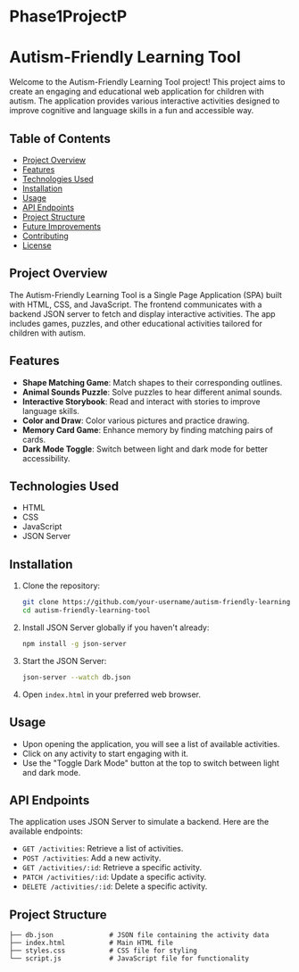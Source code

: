 # Phase1ProjectP
# Autism-Friendly Learning Tool

Welcome to the Autism-Friendly Learning Tool project! This project aims to create an engaging and educational web application for children with autism. The application provides various interactive activities designed to improve cognitive and language skills in a fun and accessible way.

## Table of Contents

- [Project Overview](#project-overview)
- [Features](#features)
- [Technologies Used](#technologies-used)
- [Installation](#installation)
- [Usage](#usage)
- [API Endpoints](#api-endpoints)
- [Project Structure](#project-structure)
- [Future Improvements](#future-improvements)
- [Contributing](#contributing)
- [License](#license)

## Project Overview

The Autism-Friendly Learning Tool is a Single Page Application (SPA) built with HTML, CSS, and JavaScript. The frontend communicates with a backend JSON server to fetch and display interactive activities. The app includes games, puzzles, and other educational activities tailored for children with autism.

## Features

- **Shape Matching Game**: Match shapes to their corresponding outlines.
- **Animal Sounds Puzzle**: Solve puzzles to hear different animal sounds.
- **Interactive Storybook**: Read and interact with stories to improve language skills.
- **Color and Draw**: Color various pictures and practice drawing.
- **Memory Card Game**: Enhance memory by finding matching pairs of cards.
- **Dark Mode Toggle**: Switch between light and dark mode for better accessibility.

## Technologies Used

- HTML
- CSS
- JavaScript
- JSON Server

## Installation

1. Clone the repository:
    ```sh
    git clone https://github.com/your-username/autism-friendly-learning-tool.git
    cd autism-friendly-learning-tool
    ```

2. Install JSON Server globally if you haven't already:
    ```sh
    npm install -g json-server
    ```

3. Start the JSON Server:
    ```sh
    json-server --watch db.json
    ```

4. Open `index.html` in your preferred web browser.

## Usage

- Upon opening the application, you will see a list of available activities.
- Click on any activity to start engaging with it.
- Use the "Toggle Dark Mode" button at the top to switch between light and dark mode.

## API Endpoints

The application uses JSON Server to simulate a backend. Here are the available endpoints:

- `GET /activities`: Retrieve a list of activities.
- `POST /activities`: Add a new activity.
- `GET /activities/:id`: Retrieve a specific activity.
- `PATCH /activities/:id`: Update a specific activity.
- `DELETE /activities/:id`: Delete a specific activity.

## Project Structure

```plaintext
├── db.json              # JSON file containing the activity data
├── index.html           # Main HTML file
├── styles.css           # CSS file for styling
└── script.js            # JavaScript file for functionality
